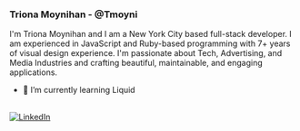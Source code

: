 ### Triona Moynihan - @Tmoyni
I'm Triona Moynihan and I am a New York City based full-stack developer. I am experienced in JavaScript and Ruby-based programming with 7+ years of visual design experience. I'm passionate about Tech, Advertising, and Media Industries and crafting beautiful, maintainable, and engaging applications. 
<br>



- 🌱 I’m currently learning Liquid

<br>



<div>
  <a href="https://www.linkedin.com/in/trionamoynihan/">
  <img src="https://img.shields.io/badge/-LinkedIn-%233781da" alt="LinkedIn"/></a> 
</div>
<br>



<!--
**Tmoyni/Tmoyni** is a ✨ _special_ ✨ repository because its `README.md` (this file) appears on your GitHub profile.

Here are some ideas to get you started:

- 🔭 I’m currently working on ...
- 🌱 I’m currently learning ...
- 👯 I’m looking to collaborate on ...
- 🤔 I’m looking for help with ...
- 💬 Ask me about ...
- 📫 How to reach me: ...
- 😄 Pronouns: ...
- ⚡ Fun fact: ...
-->
